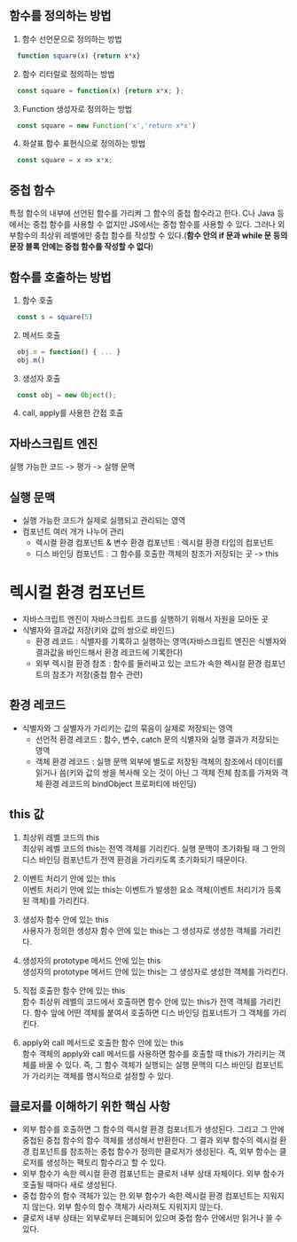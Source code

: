 ## 함수를 정의하는 방법

1. 함수 선언문으로 정의하는 방법

```javaScript
  function square(x) {return x*x}
```

2. 함수 리터럴로 정의하는 방법

```javaScript
  const square = function(x) {return x*x; };
```

3. Function 생성자로 정의하는 방법

```javaScript
  const square = new Function('x','return x*x')
```

4. 화살표 함수 표현식으로 정의하는 방법

```javaScript
  const square = x => x*x;
```

## 중첩 함수

특정 함수의 내부에 선언된 함수를 가리켜 그 함수의 중첩 함수라고 한다. C나 Java 등에서는 중첩 함수를 사용할 수 없지만 JS에서는 중첩 함수를 사용할 수 있다. 그러나 외부함수의 최상위 레벨에만 중첩 함수를 작성할 수 있다.(**함수 안의 if 문과 while 문 등의 문장 블록 안에는 중첩 함수를 작성할 수 없다**)

## 함수를 호출하는 방법

1. 함수 호출

```javaScript
  const s = square(5)
```

2. 메서드 호출

```javaScript
  obj.m = function() { ... }
  obj.m()
```

3. 생성자 호출

```javaScript
  const obj = new Object();
```

4. call, apply를 사용한 간접 호출

## 자바스크립트 엔진

실행 가능한 코드 -> 평가 -> 실행 문맥

## 실행 문맥

- 실행 가능한 코드가 실제로 실행되고 관리되는 영역
- 컴포넌트 여러 개가 나누어 관리
  - 렉시컬 환경 컴포넌트 & 변수 환경 컴포넌트 : 렉시컬 환경 타입의 컴포넌트
  - 디스 바인딩 컴포넌트 : 그 함수를 호출한 객체의 참조가 저장되는 곳 -> this

# 렉시컬 환경 컴포넌트

- 자바스크립트 엔진이 자바스크립트 코드를 실행하기 위해서 자원을 모아둔 곳
- 식별자와 결과값 저장(키와 값의 쌍으로 바인드)
  - 환경 레코드 : 식별자를 기록하고 실행하는 영역(자바스크립트 엔진은 식별자와 결과값을 바인드해서 환경 레코드에 기록한다)
  - 외부 렉시컬 환경 참조 : 함수를 둘러싸고 있는 코드가 속한 렉시컬 환경 컴포넌트의 참조가 저장(중첩 함수 관련)

## 환경 레코드

- 식별자와 그 실별자가 가리키는 값의 묶음이 실제로 저장되는 영역
  - 선언적 환경 레코드 : 함수, 변수, catch 문의 식별자와 실행 결과가 저장되는 영역
  - 객체 환경 레코드 : 실행 문맥 외부에 별도로 저장된 객체의 참조에서 데이터를 읽거나 씀(키와 값의 쌍을 복사해 오는 것이 아닌 그 객체 전체 참조를 가져와 객체 환경 레코드의 bindObject 프로퍼티에 바인딩)

## this 값

1. 최상위 레벨 코드의 this <br>
   최상위 레벨 코드의 this는 전역 객체를 기리킨다. 실행 문맥이 초기화될 때 그 안의 디스 바인딩 컴포넌트가 전역 환경을 가리키도록 초기화되기 때문이다.

2. 이벤트 처리기 안에 있는 this <br>
   이벤트 처리기 안에 있는 this는 이벤트가 발생한 요소 객체(이벤트 처리기가 등록된 객체)를 가리킨다.

3. 생성자 함수 안에 있는 this <br>
   사용자가 정의한 생성자 함수 안에 있는 this는 그 생성자로 생성한 객체를 가리킨다.

4. 생성자의 prototype 메서드 안에 있는 this <br>
   생성자의 prototype 메서드 안에 있는 this는 그 생성자로 생성한 객체를 가리킨다.

5. 직접 호출한 함수 안에 있는 this <br>
   함수 최상위 레벨의 코드에서 호출하면 함수 안에 있는 this가 전역 객체를 가리킨다. 함수 앞에 어떤 객체를 붙여서 호출하면 디스 바인딩 컴포너트가 그 객체를 가리킨다.

6. apply와 call 메서드로 호출한 함수 안에 있는 this <br>
   함수 객체의 apply와 call 메서드를 사용하면 함수를 호출할 때 this가 가리키는 객체를 바꿀 수 있다. 즉, 그 함수 객체가 실행되는 실행 문맥의 디스 바인딩 컴포넌트가 가리키는 객체를 명시적으로 설정할 수 있다.

## 클로저를 이해하기 위한 핵심 사항

- 외부 함수를 호출하면 그 함수의 렉시컬 환경 컴포너트가 생성된다. 그리고 그 안에 중첩된 중첩 함수의 함수 객체를 생성해서 반환한다. 그 결과 외부 함수의 렉시컬 환경 컴포넌트를 참조하는 중첩 함수가 정의한 클로저가 생성된다. 즉, 외부 함수는 클로저를 생성하는 팩토리 함수라고 할 수 있다.
- 외부 함수가 속한 렉시컬 환경 컴포넌트는 클로저 내부 상태 자체이다. 외부 함수가 호출될 때마다 새로 생성된다.
- 중첩 함수의 함수 객체가 있는 한 외부 함수가 속한 렉시컬 환경 컴포넌트는 지워지지 않는다. 외부 함수의 함수 객체가 사라져도 지워지지 않는다.
- 클로저 내부 상태는 외부로부터 은폐되어 있으며 중첩 함수 안에서만 읽거나 쓸 수 있다.
